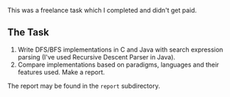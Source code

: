 This was a freelance task which I completed and didn't get paid.

The Task
--------
1. Write DFS/BFS implementations in C and Java with search expression parsing (I've used Recursive Descent Parser in Java).
2. Compare implementations based on paradigms, languages and their features used. Make a report.

The report may be found in the `report` subdirectory.
